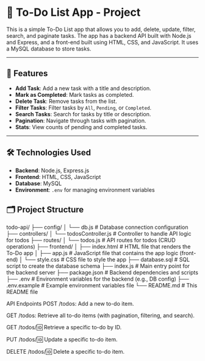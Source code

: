 # 📝 To-Do List App - Project

This is a simple To-Do List app that allows you to add, delete, update, filter, search, and paginate tasks. The app has a backend API built with Node.js and Express, and a front-end built using HTML, CSS, and JavaScript. It uses a MySQL database to store tasks.

---

## 🌟 Features

- **Add Task**: Add a new task with a title and description.
- **Mark as Completed**: Mark tasks as completed.
- **Delete Task**: Remove tasks from the list.
- **Filter Tasks**: Filter tasks by `All`, `Pending`, or `Completed`.
- **Search Tasks**: Search for tasks by title or description.
- **Pagination**: Navigate through tasks with pagination.
- **Stats**: View counts of pending and completed tasks.

---

## 🛠️ Technologies Used

- **Backend**: Node.js, Express.js
- **Frontend**: HTML, CSS, JavaScript
- **Database**: MySQL
- **Environment**: `.env` for managing environment variables



## 🗂️ Project Structure

todo-api/
├── config/
│ └── db.js # Database connection configuration
├── controllers/
│ └── todosController.js # Controller to handle API logic for todos
├── routes/
│ └── todos.js # API routes for todos (CRUD operations)
├── frontend/
│ ├── index.html # HTML file that renders the To-Do app
│ ├── app.js # JavaScript file that contains the app logic (front-end)
│ └── style.css # CSS file to style the app
├── database.sql # SQL script to create the database schema
├── index.js # Main entry point for the backend server
├── package.json # Backend dependencies and scripts
├── .env # Environment variables for the backend (e.g., DB config)
├── .env.example # Example environment variables file
└── README.md # This README file




API Endpoints
POST /todos: Add a new to-do item.

GET /todos: Retrieve all to-do items (with pagination, filtering, and search).

GET /todos/:id: Retrieve a specific to-do by ID.

PUT /todos/:id: Update a specific to-do item.

DELETE /todos/:id: Delete a specific to-do item.
